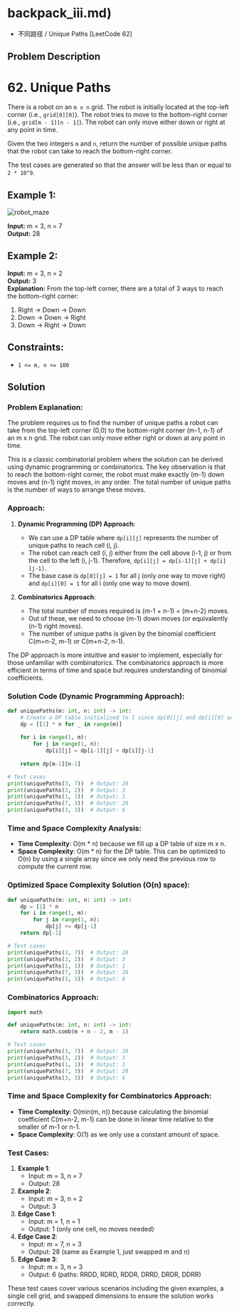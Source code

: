 # backpack_iii.md)
- 不同路径 / Unique Paths [LeetCode 62]

## Problem Description

# 62. Unique Paths

There is a robot on an `m x n` grid. The robot is initially located at the top-left corner (i.e., `grid[0][0]`). The robot tries to move to the bottom-right corner (i.e., `grid[m - 1][n - 1]`). The robot can only move either down or right at any point in time.

Given the two integers `m` and `n`, return the number of possible unique paths that the robot can take to reach the bottom-right corner.

The test cases are generated so that the answer will be less than or equal to `2 * 10^9`.

## Example 1:
![robot_maze](https://assets.leetcode.com/uploads/2018/10/22/robot_maze.png)

**Input:** m = 3, n = 7  
**Output:** 28  

## Example 2:

**Input:** m = 3, n = 2  
**Output:** 3  
**Explanation:** From the top-left corner, there are a total of 3 ways to reach the bottom-right corner:
1. Right -> Down -> Down
2. Down -> Down -> Right
3. Down -> Right -> Down

## Constraints:
- `1 <= m, n <= 100`

## Solution

### Problem Explanation:
The problem requires us to find the number of unique paths a robot can take from the top-left corner (0,0) to the bottom-right corner (m-1, n-1) of an m x n grid. The robot can only move either right or down at any point in time. 

This is a classic combinatorial problem where the solution can be derived using dynamic programming or combinatorics. The key observation is that to reach the bottom-right corner, the robot must make exactly (m-1) down moves and (n-1) right moves, in any order. The total number of unique paths is the number of ways to arrange these moves.

### Approach:
1. **Dynamic Programming (DP) Approach**:
   - We can use a DP table where `dp[i][j]` represents the number of unique paths to reach cell (i, j).
   - The robot can reach cell (i, j) either from the cell above (i-1, j) or from the cell to the left (i, j-1). Therefore, `dp[i][j] = dp[i-1][j] + dp[i][j-1]`.
   - The base case is `dp[0][j] = 1` for all j (only one way to move right) and `dp[i][0] = 1` for all i (only one way to move down).

2. **Combinatorics Approach**:
   - The total number of moves required is (m-1 + n-1) = (m+n-2) moves.
   - Out of these, we need to choose (m-1) down moves (or equivalently (n-1) right moves).
   - The number of unique paths is given by the binomial coefficient C(m+n-2, m-1) or C(m+n-2, n-1).

The DP approach is more intuitive and easier to implement, especially for those unfamiliar with combinatorics. The combinatorics approach is more efficient in terms of time and space but requires understanding of binomial coefficients.

### Solution Code (Dynamic Programming Approach):
```python
def uniquePaths(m: int, n: int) -> int:
    # Create a DP table initialized to 1 since dp[0][j] and dp[i][0] are all 1
    dp = [[1] * n for _ in range(m)]
    
    for i in range(1, m):
        for j in range(1, n):
            dp[i][j] = dp[i-1][j] + dp[i][j-1]
    
    return dp[m-1][n-1]

# Test cases
print(uniquePaths(3, 7))  # Output: 28
print(uniquePaths(3, 2))  # Output: 3
print(uniquePaths(1, 1))  # Output: 1
print(uniquePaths(7, 3))  # Output: 28
print(uniquePaths(3, 3))  # Output: 6
```

### Time and Space Complexity Analysis:
- **Time Complexity**: O(m * n) because we fill up a DP table of size m x n.
- **Space Complexity**: O(m * n) for the DP table. This can be optimized to O(n) by using a single array since we only need the previous row to compute the current row.

### Optimized Space Complexity Solution (O(n) space):
```python
def uniquePaths(m: int, n: int) -> int:
    dp = [1] * n
    for i in range(1, m):
        for j in range(1, n):
            dp[j] += dp[j-1]
    return dp[-1]

# Test cases
print(uniquePaths(3, 7))  # Output: 28
print(uniquePaths(3, 2))  # Output: 3
print(uniquePaths(1, 1))  # Output: 1
print(uniquePaths(7, 3))  # Output: 28
print(uniquePaths(3, 3))  # Output: 6
```

### Combinatorics Approach:
```python
import math

def uniquePaths(m: int, n: int) -> int:
    return math.comb(m + n - 2, m - 1)

# Test cases
print(uniquePaths(3, 7))  # Output: 28
print(uniquePaths(3, 2))  # Output: 3
print(uniquePaths(1, 1))  # Output: 1
print(uniquePaths(7, 3))  # Output: 28
print(uniquePaths(3, 3))  # Output: 6
```

### Time and Space Complexity for Combinatorics Approach:
- **Time Complexity**: O(min(m, n)) because calculating the binomial coefficient C(m+n-2, m-1) can be done in linear time relative to the smaller of m-1 or n-1.
- **Space Complexity**: O(1) as we only use a constant amount of space.

### Test Cases:
1. **Example 1**:
   - Input: m = 3, n = 7
   - Output: 28
2. **Example 2**:
   - Input: m = 3, n = 2
   - Output: 3
3. **Edge Case 1**:
   - Input: m = 1, n = 1
   - Output: 1 (only one cell, no moves needed)
4. **Edge Case 2**:
   - Input: m = 7, n = 3
   - Output: 28 (same as Example 1, just swapped m and n)
5. **Edge Case 3**:
   - Input: m = 3, n = 3
   - Output: 6 (paths: RRDD, RDRD, RDDR, DRRD, DRDR, DDRR)

These test cases cover various scenarios including the given examples, a single cell grid, and swapped dimensions to ensure the solution works correctly.